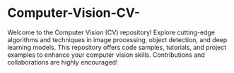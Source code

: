 # Computer-Vision-CV-
Welcome to the Computer Vision (CV) repository! Explore cutting-edge algorithms and techniques in image processing, object detection, and deep learning models. This repository offers code samples, tutorials, and project examples to enhance your computer vision skills. Contributions and collaborations are highly encouraged!
